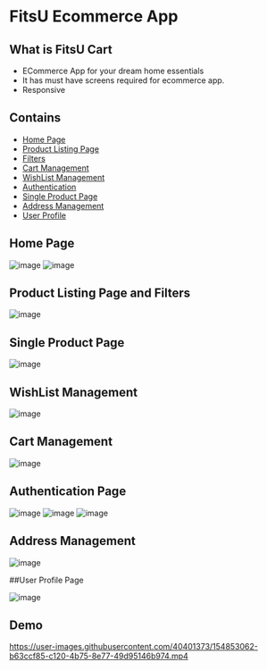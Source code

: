 
# FitsU Ecommerce App



## What is FitsU Cart

- ECommerce App for your dream home essentials
- It has must have screens required for ecommerce app.
- Responsive


## Contains

* [Home Page](https://fitsu-ecommerce.netlify.app/)
* [Product Listing Page](https://fitsu-ecommerce.netlify.app/productlisting/productlist)
* [Filters](https://fitsu-ecommerce.netlify.app/productlisting/productlist)
* [Cart Management](https://fitsu-ecommerce.netlify.app/cart/cart)
* [WishList Management](https://fitsu-ecommerce.netlify.app/wishlist/wishlist)
* [Authentication](https://fitsu-ecommerce.netlify.app/auth/login)
* [Single Product Page](https://fitsu-ecommerce.netlify.app/product/product.html)
* [Address Management](https://fitsu-ecommerce.netlify.app/addresspage/address)
* [User Profile](https://fitsu-ecommerce.netlify.app/addresspage/address)

## Home Page

![image](https://user-images.githubusercontent.com/40401373/155057230-f6ec708c-21c1-4497-ba7a-d0690c7b8f65.png)
![image](https://user-images.githubusercontent.com/40401373/155057253-53b620c9-b89e-4903-94b2-136a7daab721.png)

## Product Listing Page and Filters

![image](https://user-images.githubusercontent.com/40401373/155057310-c7c3990a-8803-487d-9fe8-637d869397cf.png)

## Single Product Page

![image](https://user-images.githubusercontent.com/40401373/155057365-c42c1f6e-122c-4ab1-8035-626a9a63a714.png)

## WishList Management

![image](https://user-images.githubusercontent.com/40401373/155057428-680249d4-c614-4cd9-9cc6-c9b15627b24e.png)

## Cart Management

![image](https://user-images.githubusercontent.com/40401373/155057491-717b4da3-f8f4-4ab2-8950-24522030cc6a.png)

## Authentication Page

![image](https://user-images.githubusercontent.com/40401373/155057533-55ee988e-989f-4ca8-9610-3d44f41e927a.png)
![image](https://user-images.githubusercontent.com/40401373/155057577-1160c147-38da-412b-af75-6b80ed3a8fbb.png)
![image](https://user-images.githubusercontent.com/40401373/155057636-c24bf312-88af-47a4-909c-e70ade207466.png)

## Address Management

![image](https://user-images.githubusercontent.com/40401373/155057729-462c4a91-17f9-4788-a4bc-71895bd8e470.png)

##User Profile Page

![image](https://user-images.githubusercontent.com/40401373/155057771-538f933c-dbac-4e5b-bda8-eabafd713ab7.png)



## Demo


https://user-images.githubusercontent.com/40401373/154853062-b63ccf85-c120-4b75-8e77-49d95146b974.mp4

